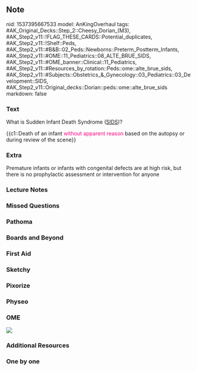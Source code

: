 ## Note
nid: 1537395667533
model: AnKingOverhaul
tags: #AK_Original_Decks::Step_2::Cheesy_Dorian_(M3), #AK_Step2_v11::!FLAG_THESE_CARDS::Potential_duplicates, #AK_Step2_v11::!Shelf::Peds, #AK_Step2_v11::#B&B::02_Peds::Newborns::Preterm_Postterm_Infants, #AK_Step2_v11::#OME::11_Pediatrics::08_ALTE_BRUE_SIDS, #AK_Step2_v11::#OME_banner::Clinical::11_Pediatrics, #AK_Step2_v11::#Resources_by_rotation::Peds::ome::alte_brue_sids, #AK_Step2_v11::#Subjects::Obstetrics_&_Gynecology::03_Pediatrics::03_Development::SIDS, #AK_Step2_v11::Original_decks::Dorian::peds::ome::alte_brue_sids
markdown: false

### Text
What is Sudden Infant Death Syndrome (<u>SIDS</u>)?
<div>
  {{c1::Death of an infant <font color="#FC0280">without apparent
  reason</font> based on the autopsy or during review of the
  scene}}
</div>

### Extra
Premature infants or infants with congenital defects are at high risk, but there is no prophylactic assessment or intervention for anyone

### Lecture Notes


### Missed Questions


### Pathoma


### Boards and Beyond


### First Aid


### Sketchy


### Pixorize


### Physeo


### OME
<div class="ome-widget">
  <a href=
  "https://onlinemeded.org/spa/pediatrics?ref=anki"><img src=
  "_OME_AnkiFlashcards_Topic_2.png"></a>
</div>

### Additional Resources


### One by one

